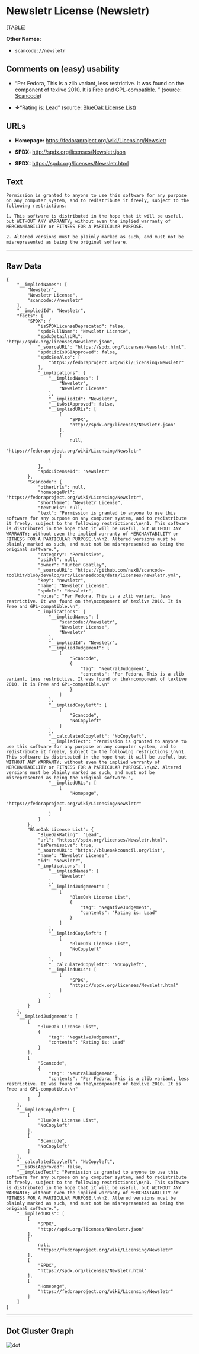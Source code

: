 Newsletr License (Newsletr)
===========================

[TABLE]

**Other Names:**

-   `scancode://newsletr`

Comments on (easy) usability
----------------------------

-   “Per Fedora, This is a zlib variant, less restrictive. It was found
    on the component of texlive 2010. It is Free and GPL-compatible. ”
    (source:
    [Scancode](https://github.com/nexB/scancode-toolkit/blob/develop/src/licensedcode/data/licenses/newsletr.yml "Scancode"))

-   **↓**“Rating is: Lead” (source: [BlueOak License
    List](https://blueoakcouncil.org/list "BlueOak License List"))

URLs
----

-   **Homepage:** https://fedoraproject.org/wiki/Licensing/Newsletr

-   **SPDX:** http://spdx.org/licenses/Newsletr.json

-   **SPDX:** https://spdx.org/licenses/Newsletr.html

Text
----

    Permission is granted to anyone to use this software for any purpose on any computer system, and to redistribute it freely, subject to the following restrictions:

    1. This software is distributed in the hope that it will be useful, but WITHOUT ANY WARRANTY; without even the implied warranty of MERCHANTABILITY or FITNESS FOR A PARTICULAR PURPOSE.

    2. Altered versions must be plainly marked as such, and must not be misrepresented as being the original software.

------------------------------------------------------------------------

Raw Data
--------

    {
        "__impliedNames": [
            "Newsletr",
            "Newsletr License",
            "scancode://newsletr"
        ],
        "__impliedId": "Newsletr",
        "facts": {
            "SPDX": {
                "isSPDXLicenseDeprecated": false,
                "spdxFullName": "Newsletr License",
                "spdxDetailsURL": "http://spdx.org/licenses/Newsletr.json",
                "_sourceURL": "https://spdx.org/licenses/Newsletr.html",
                "spdxLicIsOSIApproved": false,
                "spdxSeeAlso": [
                    "https://fedoraproject.org/wiki/Licensing/Newsletr"
                ],
                "_implications": {
                    "__impliedNames": [
                        "Newsletr",
                        "Newsletr License"
                    ],
                    "__impliedId": "Newsletr",
                    "__isOsiApproved": false,
                    "__impliedURLs": [
                        [
                            "SPDX",
                            "http://spdx.org/licenses/Newsletr.json"
                        ],
                        [
                            null,
                            "https://fedoraproject.org/wiki/Licensing/Newsletr"
                        ]
                    ]
                },
                "spdxLicenseId": "Newsletr"
            },
            "Scancode": {
                "otherUrls": null,
                "homepageUrl": "https://fedoraproject.org/wiki/Licensing/Newsletr",
                "shortName": "Newsletr License",
                "textUrls": null,
                "text": "Permission is granted to anyone to use this software for any purpose on any computer system, and to redistribute it freely, subject to the following restrictions:\n\n1. This software is distributed in the hope that it will be useful, but WITHOUT ANY WARRANTY; without even the implied warranty of MERCHANTABILITY or FITNESS FOR A PARTICULAR PURPOSE.\n\n2. Altered versions must be plainly marked as such, and must not be misrepresented as being the original software.",
                "category": "Permissive",
                "osiUrl": null,
                "owner": "Hunter Goatley",
                "_sourceURL": "https://github.com/nexB/scancode-toolkit/blob/develop/src/licensedcode/data/licenses/newsletr.yml",
                "key": "newsletr",
                "name": "Newsletr License",
                "spdxId": "Newsletr",
                "notes": "Per Fedora, This is a zlib variant, less restrictive. It was found on the\ncomponent of texlive 2010. It is Free and GPL-compatible.\n",
                "_implications": {
                    "__impliedNames": [
                        "scancode://newsletr",
                        "Newsletr License",
                        "Newsletr"
                    ],
                    "__impliedId": "Newsletr",
                    "__impliedJudgement": [
                        [
                            "Scancode",
                            {
                                "tag": "NeutralJudgement",
                                "contents": "Per Fedora, This is a zlib variant, less restrictive. It was found on the\ncomponent of texlive 2010. It is Free and GPL-compatible.\n"
                            }
                        ]
                    ],
                    "__impliedCopyleft": [
                        [
                            "Scancode",
                            "NoCopyleft"
                        ]
                    ],
                    "__calculatedCopyleft": "NoCopyleft",
                    "__impliedText": "Permission is granted to anyone to use this software for any purpose on any computer system, and to redistribute it freely, subject to the following restrictions:\n\n1. This software is distributed in the hope that it will be useful, but WITHOUT ANY WARRANTY; without even the implied warranty of MERCHANTABILITY or FITNESS FOR A PARTICULAR PURPOSE.\n\n2. Altered versions must be plainly marked as such, and must not be misrepresented as being the original software.",
                    "__impliedURLs": [
                        [
                            "Homepage",
                            "https://fedoraproject.org/wiki/Licensing/Newsletr"
                        ]
                    ]
                }
            },
            "BlueOak License List": {
                "BlueOakRating": "Lead",
                "url": "https://spdx.org/licenses/Newsletr.html",
                "isPermissive": true,
                "_sourceURL": "https://blueoakcouncil.org/list",
                "name": "Newsletr License",
                "id": "Newsletr",
                "_implications": {
                    "__impliedNames": [
                        "Newsletr"
                    ],
                    "__impliedJudgement": [
                        [
                            "BlueOak License List",
                            {
                                "tag": "NegativeJudgement",
                                "contents": "Rating is: Lead"
                            }
                        ]
                    ],
                    "__impliedCopyleft": [
                        [
                            "BlueOak License List",
                            "NoCopyleft"
                        ]
                    ],
                    "__calculatedCopyleft": "NoCopyleft",
                    "__impliedURLs": [
                        [
                            "SPDX",
                            "https://spdx.org/licenses/Newsletr.html"
                        ]
                    ]
                }
            }
        },
        "__impliedJudgement": [
            [
                "BlueOak License List",
                {
                    "tag": "NegativeJudgement",
                    "contents": "Rating is: Lead"
                }
            ],
            [
                "Scancode",
                {
                    "tag": "NeutralJudgement",
                    "contents": "Per Fedora, This is a zlib variant, less restrictive. It was found on the\ncomponent of texlive 2010. It is Free and GPL-compatible.\n"
                }
            ]
        ],
        "__impliedCopyleft": [
            [
                "BlueOak License List",
                "NoCopyleft"
            ],
            [
                "Scancode",
                "NoCopyleft"
            ]
        ],
        "__calculatedCopyleft": "NoCopyleft",
        "__isOsiApproved": false,
        "__impliedText": "Permission is granted to anyone to use this software for any purpose on any computer system, and to redistribute it freely, subject to the following restrictions:\n\n1. This software is distributed in the hope that it will be useful, but WITHOUT ANY WARRANTY; without even the implied warranty of MERCHANTABILITY or FITNESS FOR A PARTICULAR PURPOSE.\n\n2. Altered versions must be plainly marked as such, and must not be misrepresented as being the original software.",
        "__impliedURLs": [
            [
                "SPDX",
                "http://spdx.org/licenses/Newsletr.json"
            ],
            [
                null,
                "https://fedoraproject.org/wiki/Licensing/Newsletr"
            ],
            [
                "SPDX",
                "https://spdx.org/licenses/Newsletr.html"
            ],
            [
                "Homepage",
                "https://fedoraproject.org/wiki/Licensing/Newsletr"
            ]
        ]
    }

------------------------------------------------------------------------

Dot Cluster Graph
-----------------

![](../dot/Newsletr.svg "dot")